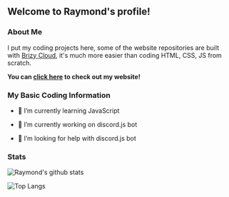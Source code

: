 ## Welcome to Raymond's profile!

### About Me

I put my coding projects here, some of the website repositories are built with [Brizy Cloud](https://brizy.cloud/), it's much more easier than coding HTML, CSS, JS from scratch.

**You can [click here](https://raymond-1227.github.io) to check out my website!**

### My Basic Coding Information

- 🌱 I’m currently learning JavaScript

- 🔭 I’m currently working on discord.js bot

- 🤔 I’m looking for help with discord.js bot

### Stats

![Raymond's github stats](https://github-readme-stats.vercel.app/api?username=raymond-1227&theme=dark&show_icons=true)

![Top Langs](https://github-readme-stats.vercel.app/api/top-langs/?username=raymond-1227&theme=dark)
